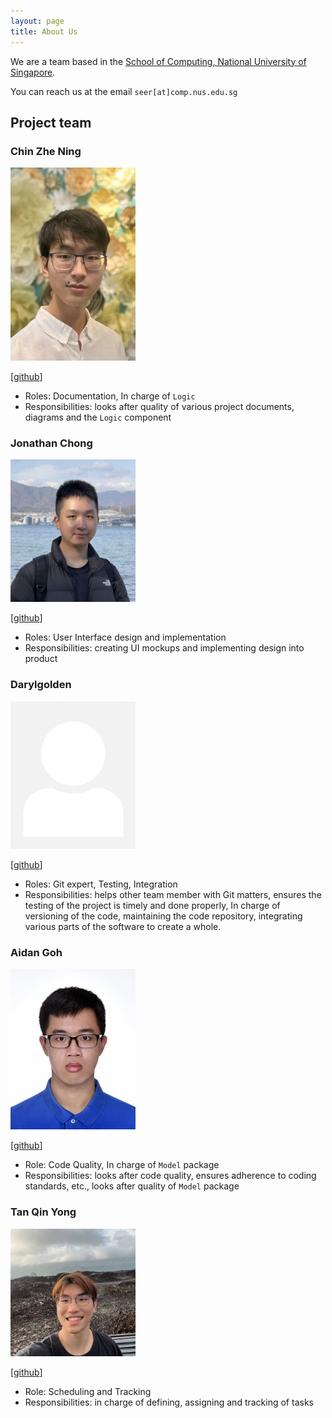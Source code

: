 ```yaml
---
layout: page
title: About Us
---
```


We are a team based in the [School of Computing, National University of Singapore](http://www.comp.nus.edu.sg).

You can reach us at the email `seer[at]comp.nus.edu.sg`

## Project team

### Chin Zhe Ning

<img src="images/biinnnggggg.png" width="200px">

[[github](https://github.com/biinnnggggg)]

* Roles: Documentation, In charge of `Logic`
* Responsibilities: looks after quality of various project documents, diagrams and the `Logic` component
### Jonathan Chong

<img src="images/jonchong98.png" width="200px">

[[github](http://github.com/jonchong98)]

* Roles: User Interface design and implementation
* Responsibilities: creating UI mockups and implementing design into product


### Darylgolden

<img src="images/darylgolden.png" width="200px">

[[github](http://github.com/darylgolden)]

* Roles: Git expert, Testing, Integration
* Responsibilities: helps other team member with Git matters, ensures
  the testing of the project is timely and done properly, In charge of
  versioning of the code, maintaining the code repository, integrating
  various parts of the software to create a whole.

### Aidan Goh

<img src="images/topkec.png" width="200px">

[[github](https://github.com/TopKec)]

* Role: Code Quality, In charge of `Model` package
* Responsibilities: looks after code quality, ensures adherence to coding
standards, etc., looks after quality of `Model` package

### Tan Qin Yong

<img src="images/tanqinyong.png" width="200px">

[[github](http://github.com/tanqinyong)]

* Role:  Scheduling and Tracking
* Responsibilities: in charge of defining, assigning and tracking of tasks
